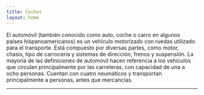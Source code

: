 ```yaml
---
title: Coches
layout: home
---
```

El automóvil (también conocido como auto, coche o carro en algunos países hispanoamericanos) es un vehículo motorizado con ruedas utilizado para el transporte. Está compuesto por diversas partes, como motor, chasis, tipo de carrocería y sistemas de dirección, frenos y suspensión. La mayoría de las definiciones de automóvil hacen referencia a los vehículos que circulan principalmente por las carreteras, con capacidad de una a ocho personas. Cuentan con cuatro neumáticos y transportan principalmente a personas, antes que mercancías.

----

[^1]: [It can take up to 10 minutes for changes to your site to publish after you push the changes to GitHub](https://docs.github.com/en/pages/setting-up-a-github-pages-site-with-jekyll/creating-a-github-pages-site-with-jekyll#creating-your-site).

[Just the Docs]: https://just-the-docs.github.io/just-the-docs/
[GitHub Pages]: https://docs.github.com/en/pages
[README]: https://github.com/just-the-docs/just-the-docs-template/blob/main/README.md
[Jekyll]: https://jekyllrb.com
[GitHub Pages / Actions workflow]: https://github.blog/changelog/2022-07-27-github-pages-custom-github-actions-workflows-beta/
[use this template]: https://github.com/just-the-docs/just-the-docs-template/generate
